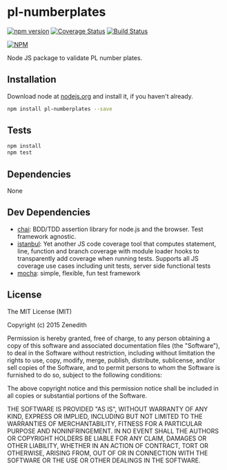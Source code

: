 # pl-numberplates
[![npm version](https://badge.fury.io/js/pl-numberplates.svg)](http://badge.fury.io/js/pl-numberplates)
[![Coverage Status](https://coveralls.io/repos/zenedith/npm-pl-numberplates/badge.svg?branch=master)](https://coveralls.io/r/zenedith/npm-pl-numberplates?branch=master)
[![Build Status](https://travis-ci.org/zenedith/npm-pl-numberplates.svg?branch=master)](https://travis-ci.org/zenedith/npm-pl-numberplates)

[![NPM](https://nodei.co/npm/pl-numberplates.png?downloads=true&stars=true)](https://nodei.co/npm/pl-numberplates/)

Node JS package to validate PL number plates.

## Installation

Download node at [nodejs.org](http://nodejs.org) and install it, if you haven't already.

```sh
npm install pl-numberplates --save
```


## Tests

```sh
npm install
npm test
```

## Dependencies

None

## Dev Dependencies

- [chai](https://github.com/chaijs/chai): BDD/TDD assertion library for node.js and the browser. Test framework agnostic.
- [istanbul](https://github.com/gotwarlost/istanbul): Yet another JS code coverage tool that computes statement, line, function and branch coverage with module loader hooks to transparently add coverage when running tests. Supports all JS coverage use cases including unit tests, server side functional tests
- [mocha](https://github.com/mochajs/mocha): simple, flexible, fun test framework


## License
The MIT License (MIT)

Copyright (c) 2015 Zenedith

Permission is hereby granted, free of charge, to any person obtaining a copy
of this software and associated documentation files (the "Software"), to deal
in the Software without restriction, including without limitation the rights
to use, copy, modify, merge, publish, distribute, sublicense, and/or sell
copies of the Software, and to permit persons to whom the Software is
furnished to do so, subject to the following conditions:

The above copyright notice and this permission notice shall be included in all
copies or substantial portions of the Software.

THE SOFTWARE IS PROVIDED "AS IS", WITHOUT WARRANTY OF ANY KIND, EXPRESS OR
IMPLIED, INCLUDING BUT NOT LIMITED TO THE WARRANTIES OF MERCHANTABILITY,
FITNESS FOR A PARTICULAR PURPOSE AND NONINFRINGEMENT. IN NO EVENT SHALL THE
AUTHORS OR COPYRIGHT HOLDERS BE LIABLE FOR ANY CLAIM, DAMAGES OR OTHER
LIABILITY, WHETHER IN AN ACTION OF CONTRACT, TORT OR OTHERWISE, ARISING FROM,
OUT OF OR IN CONNECTION WITH THE SOFTWARE OR THE USE OR OTHER DEALINGS IN THE
SOFTWARE.